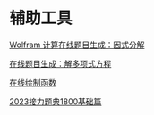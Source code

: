 # 辅助工具

[Wolfram 计算](https://www.wolframalpha.com/ "Wolfram 计算")[在线题目生成：因式分解](https://www.wolframalpha.com/problem-generator/quiz/?category=Algebra\&topic=FactorQuadraticPolynomial "在线题目生成：因式分解")

[在线题目生成：解多项式方程](https://www.wolframalpha.com/problem-generator/quiz/?category=Algebra\&topic=HigherOrderEquations "在线题目生成：解多项式方程")

[在线绘制函数](https://www.desmos.com/calculator?lang=zh-CN "在线绘制函数")

[2023接力题典1800基础篇](https://www.bilibili.com/video/BV1yr4y1m7sg?p=1\&vd_source=70bfffb58b52aee85c1a7d90a1d89e68 "2023接力题典1800基础篇")
